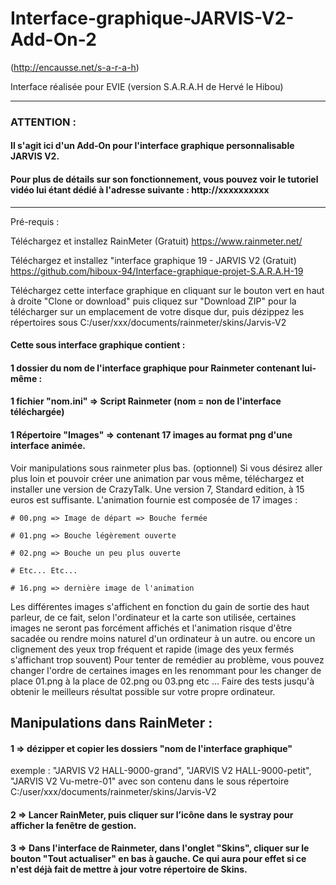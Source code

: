 # Interface-graphique-JARVIS-V2-Add-On-2
(http://encausse.net/s-a-r-a-h)

Interface réalisée pour EVIE (version S.A.R.A.H de Hervé le Hibou)

------------------------------------------------------------------
### ATTENTION :

#### Il s'agit ici d'un Add-On pour l'interface graphique personnalisable JARVIS V2.

#### Pour plus de détails sur son fonctionnement, vous pouvez voir le tutoriel vidéo lui étant dédié à l'adresse suivante : http://xxxxxxxxxx

------------------------------------------------------------------

Pré-requis :

Téléchargez et installez RainMeter (Gratuit)
https://www.rainmeter.net/

Téléchargez et installez "interface graphique 19 - JARVIS V2 (Gratuit)
https://github.com/hiboux-94/Interface-graphique-projet-S.A.R.A.H-19

Téléchargez cette interface graphique en cliquant sur le bouton vert en haut à droite "Clone or download" puis cliquez sur "Download ZIP" pour la télécharger sur un emplacement de votre disque dur, puis dézippez les répertoires sous C:/user/xxx/documents/rainmeter/skins/Jarvis-V2

#### Cette sous interface graphique contient :

#### 1 dossier du nom de l'interface graphique pour Rainmeter contenant lui-même :

#### 1 fichier "nom.ini" => Script Rainmeter (nom = non de l'interface téléchargée)

#### 1 Répertoire "Images" => contenant 17 images au format png d'une interface animée.

Voir manipulations sous rainmeter plus bas.
(optionnel) Si vous désirez aller plus loin et pouvoir créer une animation par vous même, téléchargez et installer une version de CrazyTalk. Une version 7, Standard edition, à  15 euros est suffisante.
L'animation fournie est composée de 17 images :

	# 00.png => Image de départ => Bouche fermée

	# 01.png => Bouche légèrement ouverte

	# 02.png => Bouche un peu plus ouverte 

	# Etc... Etc...

	# 16.png => dernière image de l'animation

Les différentes images s'affichent en fonction du gain de sortie des haut parleur, de ce fait, selon l'ordinateur et la carte son utilisée, certaines images ne seront pas forcément affichés et l'animation risque d'être sacadée ou rendre moins naturel d'un ordinateur à un autre. ou encore un clignement des yeux trop fréquent et rapide (image des yeux fermés s'affichant trop souvent) Pour tenter de remédier au problème, vous pouvez changer l'ordre de certaines images en les renommant pour les changer de place 01.png à la place de 02.png ou 03.png etc ... Faire des tests jusqu'à obtenir le meilleurs résultat possible sur votre propre ordinateur.

## Manipulations dans RainMeter :

#### 1 => dézipper et copier les dossiers "nom de l'interface graphique"
exemple : "JARVIS V2 HALL-9000-grand", "JARVIS V2 HALL-9000-petit", "JARVIS V2 Vu-metre-01" avec son contenu dans le sous répertoire C:/user/xxx/documents/rainmeter/skins/Jarvis-V2

#### 2 => Lancer RainMeter, puis cliquer sur l’icône dans le systray pour afficher la fenêtre de gestion.

#### 3 => Dans l'interface de Rainmeter, dans l'onglet "Skins", cliquer sur le bouton "Tout actualiser" en bas à gauche. Ce qui aura pour effet si ce n'est déjà fait de mettre à jour votre répertoire de Skins.
